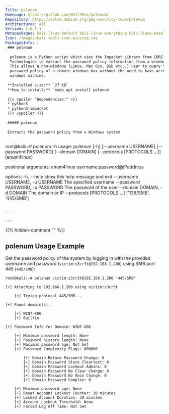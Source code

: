 ```yaml
---
Title: polenum
Homepage: https://github.com/Wh1t3Fox/polenum/
Repository: https://salsa.debian.org/pkg-security-team/polenum
Architectures: all
Version: 1.6.1-1
Metapackages: kali-linux-default kali-linux-everything kali-linux-headless kali-linux-large kali-tools-forensics kali-tools-information-gathering kali-tools-passwords 
Icon: /images/kali-tools-icon-missing.svg
PackagesInfo: |
 ### polenum
 
  polenum is a Python script which uses the Impacket Library from CORE Security
  Technologies to extract the password policy information from a windows machine.
  This allows a non-windows (Linux, Mac OSX, BSD etc..) user to query the
  password policy of a remote windows box without the need to have access to a
  windows machine.
 
 **Installed size:** `27 KB`  
 **How to install:** `sudo apt install polenum`  
 
 {{< spoiler "Dependencies:" >}}
 * python3
 * python3-impacket
 {{< /spoiler >}}
 
 ##### polenum
 
 Extracts the password policy from a Windows system
 
 ```
 root@kali:~# polenum -h
 usage: polenum [-h] [--username USERNAME] [--password PASSWORD]
                [--domain DOMAIN] [--protocols [PROTOCOLS ...]]
                [enum4linux]
 
 positional arguments:
   enum4linux            username:password@IPaddress
 
 options:
   -h, --help            show this help message and exit
   --username USERNAME, -u USERNAME
                         The specified username
   --password PASSWORD, -p PASSWORD
                         The password of the user
   --domain DOMAIN, -d DOMAIN
                         The domain or IP
   --protocols [PROTOCOLS ...]
                         ['139/SMB', '445/SMB']
 ```
 
 - - -
 
---
```

{{% hidden-comment "<!--Do not edit anything above this line-->" %}}

## polenum Usage Example

Get the password policy of the system by logging in with the provided username and password (`victim:s3cr3t@192.168.1.200`) using SMB port 445 (`445/SMB`):

```
root@kali:~# polenum victim:s3cr3t@192.168.1.200 '445/SMB'

[+] Attaching to 192.168.1.200 using victim:s3cr3t

    [+] Trying protocol 445/SMB...

[+] Found domain(s):

    [+] WIN7-X86
    [+] Builtin

[+] Password Info for Domain: WIN7-X86

    [+] Minimum password length: None
    [+] Password history length: None
    [+] Maximum password age: Not Set
    [+] Password Complexity Flags: 000000

        [+] Domain Refuse Password Change: 0
        [+] Domain Password Store Cleartext: 0
        [+] Domain Password Lockout Admins: 0
        [+] Domain Password No Clear Change: 0
        [+] Domain Password No Anon Change: 0
        [+] Domain Password Complex: 0

    [+] Minimum password age: None
    [+] Reset Account Lockout Counter: 30 minutes
    [+] Locked Account Duration: 30 minutes
    [+] Account Lockout Threshold: None
    [+] Forced Log off Time: Not Set
```
